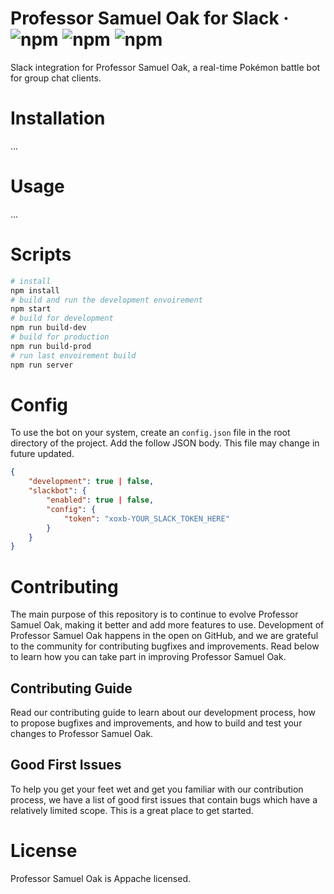 # Professor Samuel Oak for Slack &middot; ![npm](https://img.shields.io/badge/license-apache-blue.svg) ![npm](https://img.shields.io/badge/build-passing-brightgreen.svg) ![npm](https://img.shields.io/badge/npm-3.0-blue.svg)

Slack integration for Professor Samuel Oak, a real-time Pokémon battle bot for group chat clients.

# Installation

...

# Usage

...

# Scripts

```sh
# install
npm install
# build and run the development envoirement
npm start
# build for development
npm run build-dev
# build for production
npm run build-prod
# run last envoirement build
npm run server
```

# Config

To use the bot on your system, create an `config.json` file in the root directory of the project. Add the follow JSON body. This file may change in future updated.

```json
{
    "development": true | false,
    "slackbot": {
        "enabled": true | false,
        "config": {
            "token": "xoxb-YOUR_SLACK_TOKEN_HERE"
        }
    }
}
```

# Contributing

The main purpose of this repository is to continue to evolve Professor Samuel Oak, making it better and add more features to use. Development of Professor Samuel Oak happens in the open on GitHub, and we are grateful to the community for contributing bugfixes and improvements. Read below to learn how you can take part in improving Professor Samuel Oak.

## Contributing Guide

Read our contributing guide to learn about our development process, how to propose bugfixes and improvements, and how to build and test your changes to Professor Samuel Oak.

## Good First Issues

To help you get your feet wet and get you familiar with our contribution process, we have a list of good first issues that contain bugs which have a relatively limited scope. This is a great place to get started.

# License

Professor Samuel Oak is Appache licensed.

